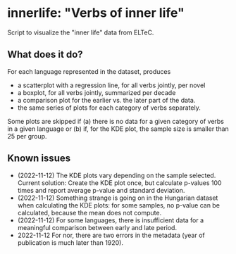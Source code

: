 # innerlife: "Verbs of inner life"

Script to visualize the "inner life" data from ELTeC. 

## What does it do?

For each language represented in the dataset, produces 
- a scatterplot with a regression line, for all verbs jointly, per novel
- a boxplot, for all verbs jointly, summarized per decade 
- a comparison plot for the earlier vs. the later part of the data.
- the same series of plots for each category of verbs separately.
  
Some plots are skipped if (a) there is no data for a given category of verbs in a given language or (b) if, for the KDE plot, the sample size is smaller than 25 per group. 

## Known issues

- (2022-11-12) The KDE plots vary depending on the sample selected. Current solution: Create the KDE plot once, but calculate p-values 100 times and report average p-value and standard deviation. 
- (2022-11-12) Something strange is going on in the Hungarian dataset when calculating the KDE plots: for some samples, no p-value can be calculated, because the mean does not compute. 
- (2022-11-12) For some languages, there is insufficient data for a meaningful comparison between early and late period. 
- 2022-11-12 For nor, there are two errors in the metadata (year of publication is much later than 1920).  
